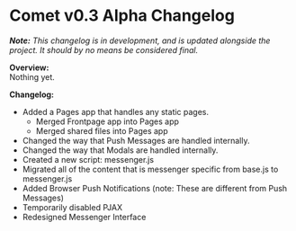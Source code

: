 # Comet v0.3 Alpha Changelog

*__Note:__ This changelog is in development, and is updated alongside the project. It should by no means be considered final.*

**Overview:**  
Nothing yet.

**Changelog:**
 * Added a Pages app that handles any static pages.
    * Merged Frontpage app into Pages app
    * Merged shared files into Pages app
 * Changed the way that Push Messages are handled internally.
 * Changed the way that Modals are handled internally.
 * Created a new script: messenger.js
 * Migrated all of the content that is messenger specific from base.js to messenger.js
 * Added Browser Push Notifications (note: These are different from Push Messages)
 * Temporarily disabled PJAX
 * Redesigned Messenger Interface
